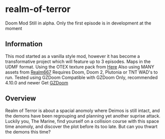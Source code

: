 # realm-of-terror
Doom Mod Still in alpha.
Only the first episode is in development at the moment

## Information
This mod started as a vanilla style mod, however it has become a transformative project which will feature up to 3 episodes. Maps in the UDMF format.
Using the OTEX texture pack from [Here](https://www.doomworld.com/forum/topic/103426-otex-texture-set-%E2%80%93-update-2020-version-11-released/)
Also using MANY assets from [Realm667](https://www.realm667.com/)
Requires Doom, Doom 2, Plutonia or TNT WAD's to run.
Tested using GZDoom
Compatible with GZDoom Only, recommended 4.10.0 and newer
Get [GZDoom](https://www.zdoom.org/downloads)

## Overview
Realm of Terror is about a spacial anomoly where Deimos is still intact, and the demons have been regrouping and planning yet another suprise attack. Luckily you, The Marine, find yourself on a collision course with this space time anomoly, and discover the plot before its too late. But can you thwart the demons this time?
